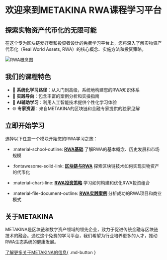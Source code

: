 
# 欢迎来到METAKINA RWA课程学习平台

## 探索实物资产代币化的无限可能

在这个专为区块链爱好者和投资者设计的免费学习平台上，您将深入了解实物资产代币化（Real World Assets, RWA）的核心概念、实施方法和投资策略。

![RWA概念图](/assets/images/rwa_concept.png)

## 我们的课程特色

- 🚀 **系统化学习路径**：从入门到高级，系统地构建您的RWA知识体系
- 🔧 **实践导向**：包含丰富的案例分析和实操指南
- 🤖 **AI辅助学习**：利用人工智能技术提供个性化学习体验
- 🌐 **专家资源**：来自METAKINA的区块链和金融专家提供的独家见解

## 立即开始学习

选择以下任意一个模块开始您的RWA学习之旅：

<div class="grid cards" markdown>

- :material-school-outline: [**RWA基础**](./courses/module1.md)
    了解RWA的基本概念、历史发展和市场规模

- :fontawesome-solid-link: [**区块链与RWA**](./courses/module2.md)
    探索区块链技术如何实现实物资产的代币化

- :material-chart-line: [**RWA投资策略**](./courses/module3.md)
    学习如何构建和优化RWA投资组合

- :material-file-document-outline: [**RWA实践案例**](./courses/module4.md)
    分析成功的RWA项目和商业模式

</div>

## 关于METAKINA

METAKINA是区块链和数字资产领域的领先企业，致力于促进传统金融与区块链技术的融合。通过这个免费的学习平台，我们希望为行业培养更多的人才，推动RWA生态系统的健康发展。

[了解更多关于METAKINA的信息](./about.md){ .md-button }
